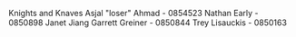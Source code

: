 Knights and Knaves
Asjal "loser" Ahmad - 0854523
Nathan Early - 0850898 
Janet Jiang
Garrett Greiner - 0850844
Trey Lisauckis - 0850163
